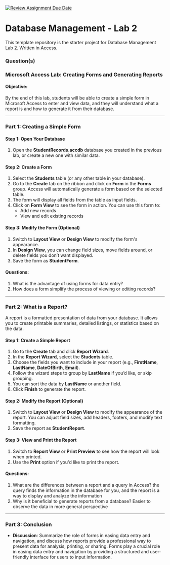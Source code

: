 [![Review Assignment Due Date](https://classroom.github.com/assets/deadline-readme-button-22041afd0340ce965d47ae6ef1cefeee28c7c493a6346c4f15d667ab976d596c.svg)](https://classroom.github.com/a/DLRppioL)
# Database Management - Lab 2

This template repository is the starter project for Database Management Lab 2. Written in Access.

### Question(s)

### Microsoft Access Lab: Creating Forms and Generating Reports

#### Objective:
By the end of this lab, students will be able to create a simple form in Microsoft Access to enter and view data, and they will understand what a report is and how to generate it from their database.

---

### Part 1: Creating a Simple Form

#### Step 1: Open Your Database
1. Open the **StudentRecords.accdb** database you created in the previous lab, or create a new one with similar data.

#### Step 2: Create a Form
1. Select the **Students** table (or any other table in your database).
2. Go to the **Create** tab on the ribbon and click on **Form** in the **Forms** group. Access will automatically generate a form based on the selected table.
3. The form will display all fields from the table as input fields.
4. Click on **Form View** to see the form in action. You can use this form to:
   - Add new records
   - View and edit existing records

#### Step 3: Modify the Form (Optional)
1. Switch to **Layout View** or **Design View** to modify the form's appearance.
2. In **Design View**, you can change field sizes, move fields around, or delete fields you don’t want displayed.
3. Save the form as **StudentForm**.

#### Questions:
1. What is the advantage of using forms for data entry?
2. How does a form simplify the process of viewing or editing records?

---

### Part 2: What is a Report?

A report is a formatted presentation of data from your database. It allows you to create printable summaries, detailed listings, or statistics based on the data.

#### Step 1: Create a Simple Report
1. Go to the **Create** tab and click **Report Wizard**.
2. In the **Report Wizard**, select the **Students** table.
3. Choose the fields you want to include in your report (e.g., **FirstName**, **LastName**, **DateOfBirth**, **Email**).
4. Follow the wizard steps to group by **LastName** if you’d like, or skip grouping.
5. You can sort the data by **LastName** or another field.
6. Click **Finish** to generate the report.

#### Step 2: Modify the Report (Optional)
1. Switch to **Layout View** or **Design View** to modify the appearance of the report. You can adjust field sizes, add headers, footers, and modify text formatting.
2. Save the report as **StudentReport**.

#### Step 3: View and Print the Report
1. Switch to **Report View** or **Print Preview** to see how the report will look when printed.
2. Use the **Print** option if you'd like to print the report.

#### Questions:
1. What are the differences between a report and a query in Access?
the query finds the information in the database for you, and the report is a way to display and analyze the information 
2. Why is it beneficial to generate reports from a database?
Easier to observe the data in more general perspective 

---

### Part 3: Conclusion
- **Discussion**: Summarize the role of forms in easing data entry and navigation, and discuss how reports provide a professional way to present data for analysis, printing, or sharing.
Forms play a crucial role in easing data entry and navigation by providing a structured and user-friendly interface for users to input information.
